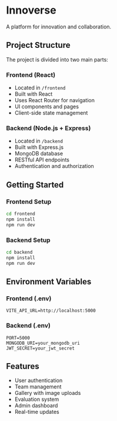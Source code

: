 # Innoverse

A platform for innovation and collaboration.

## Project Structure

The project is divided into two main parts:

### Frontend (React)
- Located in `/frontend`
- Built with React
- Uses React Router for navigation
- UI components and pages
- Client-side state management

### Backend (Node.js + Express)
- Located in `/backend`
- Built with Express.js
- MongoDB database
- RESTful API endpoints
- Authentication and authorization

## Getting Started

### Frontend Setup
```bash
cd frontend
npm install
npm run dev
```

### Backend Setup
```bash
cd backend
npm install
npm run dev
```

## Environment Variables

### Frontend (.env)
```
VITE_API_URL=http://localhost:5000
```

### Backend (.env)
```
PORT=5000
MONGODB_URI=your_mongodb_uri
JWT_SECRET=your_jwt_secret
```

## Features
- User authentication
- Team management
- Gallery with image uploads
- Evaluation system
- Admin dashboard
- Real-time updates
